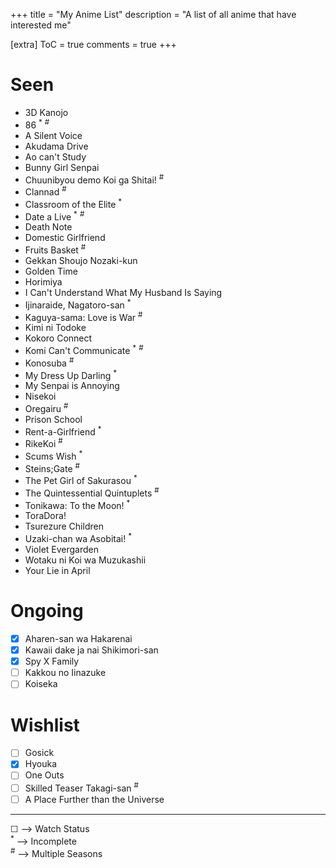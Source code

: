 +++
title = "My Anime List"
description = "A list of all anime that have interested me"

[extra]
ToC = true
comments = true
+++

# Seen

- 3D Kanojo
- 86 <sup>\*</sup> <sup>#</sup>
- A Silent Voice
- Akudama Drive
- Ao can't Study
- Bunny Girl Senpai
- Chuunibyou demo Koi ga Shitai! <sup>#</sup>
- Clannad <sup>#</sup>
- Classroom of the Elite <sup>\*</sup>
- Date a Live <sup>\*</sup> <sup>#</sup>
- Death Note
- Domestic Girlfriend
- Fruits Basket <sup>#</sup>
- Gekkan Shoujo Nozaki-kun
- Golden Time
- Horimiya
- I Can't Understand What My Husband Is Saying
- Ijinaraide, Nagatoro-san <sup>\*</sup>
- Kaguya-sama: Love is War <sup>#</sup>
- Kimi ni Todoke
- Kokoro Connect
- Komi Can't Communicate <sup>\*</sup> <sup>#</sup>
- Konosuba <sup>#</sup>
- My Dress Up Darling <sup>\*</sup>
- My Senpai is Annoying
- Nisekoi
- Oregairu <sup>#</sup>
- Prison School
- Rent-a-Girlfriend <sup>\*</sup>
- RikeKoi <sup>#</sup>
- Scums Wish <sup>\*</sup>
- Steins;Gate <sup>#</sup>
- The Pet Girl of Sakurasou <sup>\*</sup>
- The Quintessential Quintuplets <sup>#</sup>
- Tonikawa: To the Moon! <sup>\*</sup>
- ToraDora!
- Tsurezure Children
- Uzaki-chan wa Asobitai! <sup>\*</sup>
- Violet Evergarden
- Wotaku ni Koi wa Muzukashii
- Your Lie in April

# Ongoing

- [x] Aharen-san wa Hakarenai
- [x] Kawaii dake ja nai Shikimori-san
- [x] Spy X Family
- [ ] Kakkou no Iinazuke
- [ ] Koiseka

# Wishlist

- [ ] Gosick
- [x] Hyouka
- [ ] One Outs
- [ ] Skilled Teaser Takagi-san <sup>#</sup>
- [ ] A Place Further than the Universe

---

&#9744; --> Watch Status  
<sup>\*</sup> --> Incomplete  
<sup>#</sup> --> Multiple Seasons
